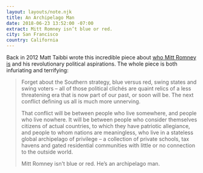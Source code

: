 ```yaml
---
layout: layouts/note.njk
title: An Archipelago Man
date: 2018-06-23 13:52:00 -07:00
extract: Mitt Romney isn’t blue or red.
city: San Francisco
country: California
---
```


Back in 2012 Matt Taibbi wrote this incredible piece about [who Mitt Romney is](https://www.rollingstone.com/politics/news/greed-and-debt-the-true-story-of-mitt-romney-and-bain-capital-20120829) and his revolutionary political aspirations. The whole piece is both infuriating and terrifying:

> Forget about the Southern strategy, blue versus red, swing states and swing voters – all of those political clichés are quaint relics of a less threatening era that is now part of our past, or soon will be. The next conflict defining us all is much more unnerving.
>
> That conflict will be between people who live somewhere, and people who live nowhere. It will be between people who consider themselves citizens of actual countries, to which they have patriotic allegiance, and people to whom nations are meaningless, who live in a stateless global archipelago of privilege – a collection of private schools, tax havens and gated residential communities with little or no connection to the outside world.
>
> Mitt Romney isn't blue or red. He’s an archipelago man.
